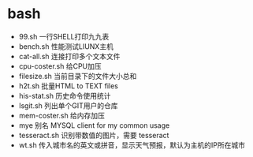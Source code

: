 # bash

* 99.sh  一行SHELL打印九九表
* bench.sh 性能测试LIUNX主机
* cat-all.sh 连接打印多个文本文件
* cpu-coster.sh 给CPU加压
* filesize.sh   当前目录下的文件大小总和
* h2t.sh       批量HTML to TEXT files
* his-stat.sh  历史命令使用统计
* lsgit.sh  列出单个GIT用户的仓库
* mem-coster.sh 给内存加压
* mye          别名 MYSQL client for my common usage
* tesseract.sh 识别带数值的图片，需要 tesseract
* wt.sh        传入城市名的英文或拼音，显示天气预报，默认为主机的IP所在城市
